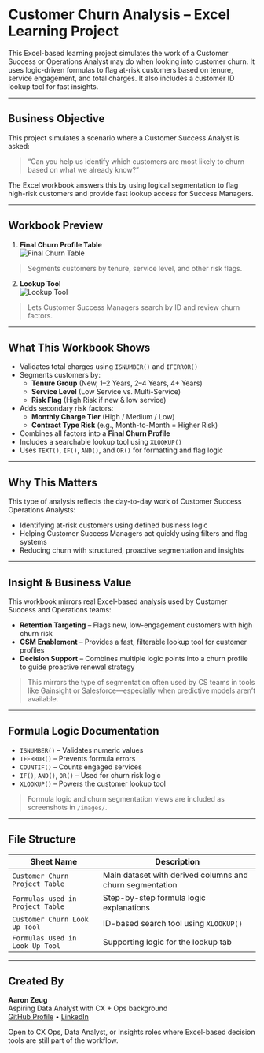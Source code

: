 # Customer Churn Analysis – Excel Learning Project

This Excel-based learning project simulates the work of a Customer Success or Operations Analyst may do when looking into customer churn. It uses logic-driven formulas to flag at-risk customers based on tenure, service engagement, and total charges. It also includes a customer ID lookup tool for fast insights.

---
## Business Objective

This project simulates a scenario where a Customer Success Analyst is asked:

> “Can you help us identify which customers are most likely to churn based on what we already know?”

The Excel workbook answers this by using logical segmentation to flag high-risk customers and provide fast lookup access for Success Managers.

---

## Workbook Preview

1. **Final Churn Profile Table**  
![Final Churn Table](images/Final_Churn_Table_3.png)  
> Segments customers by tenure, service level, and other risk flags.

2. **Lookup Tool**  
![Lookup Tool](images/Lookup_Tool.png)  
> Lets Customer Success Managers search by ID and review churn factors.

---

## What This Workbook Shows

- Validates total charges using `ISNUMBER()` and `IFERROR()`  
- Segments customers by:
  - **Tenure Group** (New, 1–2 Years, 2–4 Years, 4+ Years)  
  - **Service Level** (Low Service vs. Multi-Service)  
  - **Risk Flag** (High Risk if new & low service)  
- Adds secondary risk factors:
  - **Monthly Charge Tier** (High / Medium / Low)  
  - **Contract Type Risk** (e.g., Month-to-Month = Higher Risk)  
- Combines all factors into a **Final Churn Profile**  
- Includes a searchable lookup tool using `XLOOKUP()`  
- Uses `TEXT()`, `IF()`, `AND()`, and `OR()` for formatting and flag logic

---

## Why This Matters

This type of analysis reflects the day-to-day work of Customer Success Operations Analysts:

- Identifying at-risk customers using defined business logic  
- Helping Customer Success Managers act quickly using filters and flag systems  
- Reducing churn with structured, proactive segmentation and insights

---
## Insight & Business Value

This workbook mirrors real Excel-based analysis used by Customer Success and Operations teams:

- **Retention Targeting** – Flags new, low-engagement customers with high churn risk  
- **CSM Enablement** – Provides a fast, filterable lookup tool for customer profiles  
- **Decision Support** – Combines multiple logic points into a churn profile to guide proactive renewal strategy  

> This mirrors the type of segmentation often used by CS teams in tools like Gainsight or Salesforce—especially when predictive models aren’t available.

---

## Formula Logic Documentation

- `ISNUMBER()` – Validates numeric values  
- `IFERROR()` – Prevents formula errors  
- `COUNTIF()` – Counts engaged services  
- `IF()`, `AND()`, `OR()` – Used for churn risk logic  
- `XLOOKUP()` – Powers the customer lookup tool  

> Formula logic and churn segmentation views are included as screenshots in `/images/`.

---

## File Structure

| Sheet Name                      | Description                                                |
|----------------------------------|------------------------------------------------------------|
| `Customer Churn Project Table`   | Main dataset with derived columns and churn segmentation   |
| `Formulas used in Project Table` | Step-by-step formula logic explanations                    |
| `Customer Churn Look Up Tool`    | ID-based search tool using `XLOOKUP()`                     |
| `Formulas Used in Look Up Tool`  | Supporting logic for the lookup tab                        |


---

## Created By

**Aaron Zeug**  
Aspiring Data Analyst with CX + Ops background  
[GitHub Profile](https://github.com/Gray135) • [LinkedIn](https://www.linkedin.com/in/aaronzeug)

Open to CX Ops, Data Analyst, or Insights roles where Excel-based decision tools are still part of the workflow.
